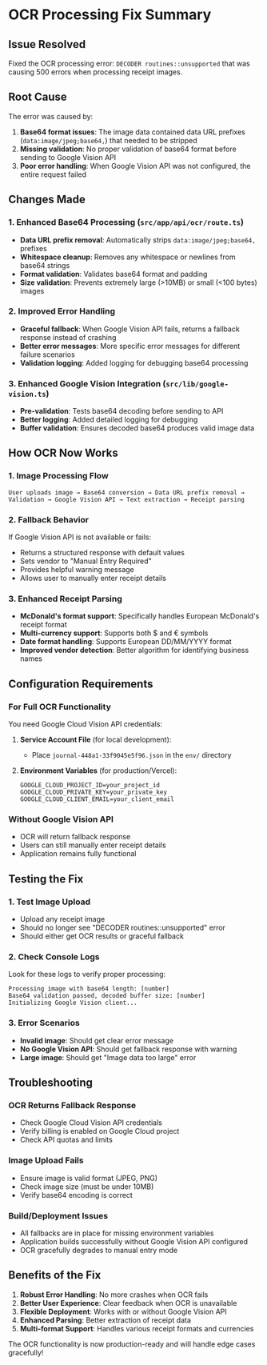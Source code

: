# OCR Processing Fix Summary

## Issue Resolved
Fixed the OCR processing error: `DECODER routines::unsupported` that was causing 500 errors when processing receipt images.

## Root Cause
The error was caused by:
1. **Base64 format issues**: The image data contained data URL prefixes (`data:image/jpeg;base64,`) that needed to be stripped
2. **Missing validation**: No proper validation of base64 format before sending to Google Vision API
3. **Poor error handling**: When Google Vision API was not configured, the entire request failed

## Changes Made

### 1. Enhanced Base64 Processing (`src/app/api/ocr/route.ts`)
- **Data URL prefix removal**: Automatically strips `data:image/jpeg;base64,` prefixes
- **Whitespace cleanup**: Removes any whitespace or newlines from base64 strings
- **Format validation**: Validates base64 format and padding
- **Size validation**: Prevents extremely large (>10MB) or small (<100 bytes) images

### 2. Improved Error Handling
- **Graceful fallback**: When Google Vision API fails, returns a fallback response instead of crashing
- **Better error messages**: More specific error messages for different failure scenarios
- **Validation logging**: Added logging for debugging base64 processing

### 3. Enhanced Google Vision Integration (`src/lib/google-vision.ts`)
- **Pre-validation**: Tests base64 decoding before sending to API
- **Better logging**: Added detailed logging for debugging
- **Buffer validation**: Ensures decoded base64 produces valid image data

## How OCR Now Works

### 1. Image Processing Flow
```
User uploads image → Base64 conversion → Data URL prefix removal → 
Validation → Google Vision API → Text extraction → Receipt parsing
```

### 2. Fallback Behavior
If Google Vision API is not available or fails:
- Returns a structured response with default values
- Sets vendor to "Manual Entry Required"
- Provides helpful warning message
- Allows user to manually enter receipt details

### 3. Enhanced Receipt Parsing
- **McDonald's format support**: Specifically handles European McDonald's receipt format
- **Multi-currency support**: Supports both $ and € symbols
- **Date format handling**: Supports European DD/MM/YYYY format
- **Improved vendor detection**: Better algorithm for identifying business names

## Configuration Requirements

### For Full OCR Functionality
You need Google Cloud Vision API credentials:

1. **Service Account File** (for local development):
   - Place `journal-448a1-33f9045e5f96.json` in the `env/` directory

2. **Environment Variables** (for production/Vercel):
   ```
   GOOGLE_CLOUD_PROJECT_ID=your_project_id
   GOOGLE_CLOUD_PRIVATE_KEY=your_private_key
   GOOGLE_CLOUD_CLIENT_EMAIL=your_client_email
   ```

### Without Google Vision API
- OCR will return fallback response
- Users can still manually enter receipt details
- Application remains fully functional

## Testing the Fix

### 1. Test Image Upload
- Upload any receipt image
- Should no longer see "DECODER routines::unsupported" error
- Should either get OCR results or graceful fallback

### 2. Check Console Logs
Look for these logs to verify proper processing:
```
Processing image with base64 length: [number]
Base64 validation passed, decoded buffer size: [number]
Initializing Google Vision client...
```

### 3. Error Scenarios
- **Invalid image**: Should get clear error message
- **No Google Vision API**: Should get fallback response with warning
- **Large image**: Should get "Image data too large" error

## Troubleshooting

### OCR Returns Fallback Response
- Check Google Cloud Vision API credentials
- Verify billing is enabled on Google Cloud project
- Check API quotas and limits

### Image Upload Fails
- Ensure image is valid format (JPEG, PNG)
- Check image size (must be under 10MB)
- Verify base64 encoding is correct

### Build/Deployment Issues
- All fallbacks are in place for missing environment variables
- Application builds successfully without Google Vision API configured
- OCR gracefully degrades to manual entry mode

## Benefits of the Fix

1. **Robust Error Handling**: No more crashes when OCR fails
2. **Better User Experience**: Clear feedback when OCR is unavailable
3. **Flexible Deployment**: Works with or without Google Vision API
4. **Enhanced Parsing**: Better extraction of receipt data
5. **Multi-format Support**: Handles various receipt formats and currencies

The OCR functionality is now production-ready and will handle edge cases gracefully! 